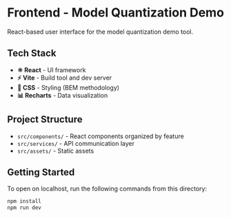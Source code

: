 # Frontend - Model Quantization Demo

React-based user interface for the model quantization demo tool.

## Tech Stack

- **⚛️ React** - UI framework
- **⚡ Vite** - Build tool and dev server
- **🎨 CSS** - Styling (BEM methodology)
- **📊 Recharts** - Data visualization

## Project Structure

- `src/components/` - React components organized by feature
- `src/services/` - API communication layer
- `src/assets/` - Static assets

## Getting Started

To open on localhost, run the following commands from this directory:

```bash
npm install
npm run dev
